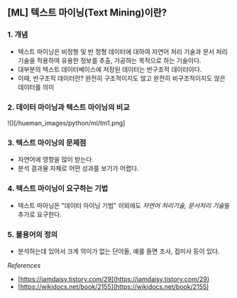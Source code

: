 ## [ML] 텍스트 마이닝(Text Mining)이란?

### 1. 개념
- 텍스트 마이닝은 비정형 및 반 정형 데이터에 대하여 자연어 처리 기술과 문서 처리 기술을 적용하여 유용한 정보를 추출, 가공하는 목적으로 하는 기술이다.
- 대부분의 텍스트 데이터베이스에 저장된 데이터는 반구조적 데이터이다. 
- 이때, 반구조적 데이터란? 완전히 구조적이지도 않고 완전히 비구조적이지도 않은 데이터를 의미

### 2. 데이터 마이닝과 텍스트 마이닝의 비교
!()[/hueman_images/python/ml/tm1.png]

### 3. 텍스트 마이닝의 문제점
- 자연어에 영향을 많이 받는다. 
- 분석 결과물 자체로 어떤 성과를 보기가 어렵다. 

### 4. 텍스트 마이닝이 요구하는 기법
- 텍스트 마아닝은 "데이터 마이닝 기법" 이외에도 *자연어 처리기술, 문서처리 기술*을 추가로 요구한다. 

### 5. 불용어의 정의 
- 분석하는데 있어서 크게 의미가 없는 단어들, 예를 들면 조사, 접미사 등이 있다. 

*References*
- [https://iamdaisy.tistory.com/29](https://iamdaisy.tistory.com/29)
- [https://wikidocs.net/book/2155](https://wikidocs.net/book/2155)
